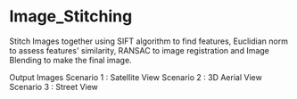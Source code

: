 # Image_Stitching
Stitch Images together using SIFT algorithm to find features, Euclidian norm to assess features' similarity, RANSAC to image registration and Image Blending to make the final image.

Output Images
Scenario 1 : Satellite View
Scenario 2 : 3D Aerial View
Scenario 3 : Street View

